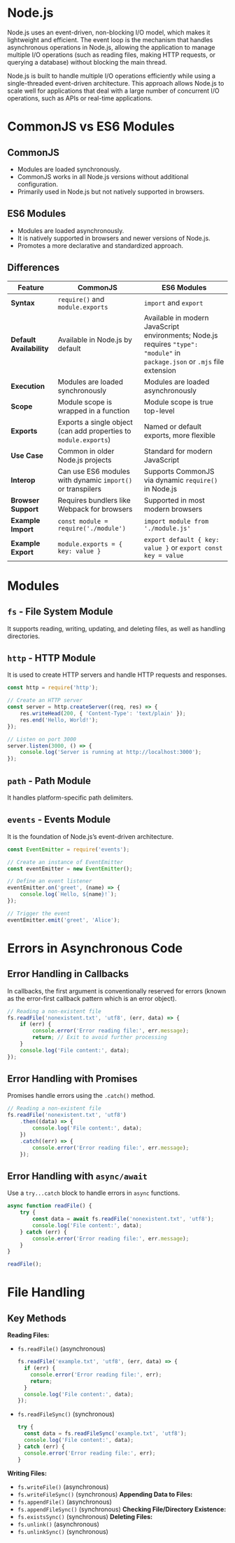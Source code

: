# Node.js

Node.js uses an event-driven, non-blocking I/O model, which makes it lightweight and efficient. The event loop is the mechanism that handles asynchronous operations in Node.js, allowing the application to manage multiple I/O operations (such as reading files, making HTTP requests, or querying a database) without blocking the main thread.

Node.js is built to handle multiple I/O operations efficiently while using a single-threaded event-driven architecture. This approach allows Node.js to scale well for applications that deal with a large number of concurrent I/O operations, such as APIs or real-time applications.

# CommonJS vs ES6 Modules

## CommonJS

- Modules are loaded synchronously.
- CommonJS works in all Node.js versions without additional configuration.
- Primarily used in Node.js but not natively supported in browsers.

## ES6 Modules

- Modules are loaded asynchronously.
- It is natively supported in browsers and newer versions of Node.js.
- Promotes a more declarative and standardized approach.

## Differences

| Feature                  | CommonJS                                                         | ES6 Modules                                                                                                                 |
| ------------------------ | ---------------------------------------------------------------- | --------------------------------------------------------------------------------------------------------------------------- |
| **Syntax**               | `require()` and `module.exports`                                 | `import` and `export`                                                                                                       |
| **Default Availability** | Available in Node.js by default                                  | Available in modern JavaScript environments; Node.js requires `"type": "module"` in `package.json` or `.mjs` file extension |
| **Execution**            | Modules are loaded synchronously                                 | Modules are loaded asynchronously                                                                                           |
| **Scope**                | Module scope is wrapped in a function                            | Module scope is true top-level                                                                                              |
| **Exports**              | Exports a single object (can add properties to `module.exports`) | Named or default exports, more flexible                                                                                     |
| **Use Case**             | Common in older Node.js projects                                 | Standard for modern JavaScript                                                                                              |
| **Interop**              | Can use ES6 modules with dynamic `import()` or transpilers       | Supports CommonJS via dynamic `require()` in Node.js                                                                        |
| **Browser Support**      | Requires bundlers like Webpack for browsers                      | Supported in most modern browsers                                                                                           |
| **Example Import**       | `const module = require('./module')`                             | `import module from './module.js'`                                                                                          |
| **Example Export**       | `module.exports = { key: value }`                                | `export default { key: value }` or `export const key = value`                                                               |
# Modules
## `fs` - File System Module
It supports reading, writing, updating, and deleting files, as well as handling directories.
## `http` - HTTP Module
It is used to create HTTP servers and handle HTTP requests and responses.
```js
const http = require('http');

// Create an HTTP server
const server = http.createServer((req, res) => {
    res.writeHead(200, { 'Content-Type': 'text/plain' });
    res.end('Hello, World!');
});

// Listen on port 3000
server.listen(3000, () => {
    console.log('Server is running at http://localhost:3000');
});
```
## `path` - Path Module
It handles platform-specific path delimiters.
## `events` - Events Module
It is the foundation of Node.js’s event-driven architecture.
```js
const EventEmitter = require('events');

// Create an instance of EventEmitter
const eventEmitter = new EventEmitter();

// Define an event listener
eventEmitter.on('greet', (name) => {
    console.log(`Hello, ${name}!`);
});

// Trigger the event
eventEmitter.emit('greet', 'Alice');
```
# Errors in Asynchronous Code
## Error Handling in Callbacks
In callbacks, the first argument is conventionally reserved for errors (known as the error-first callback pattern which is an error object).
```js
// Reading a non-existent file
fs.readFile('nonexistent.txt', 'utf8', (err, data) => {
    if (err) {
        console.error('Error reading file:', err.message);
        return; // Exit to avoid further processing
    }
    console.log('File content:', data);
});
```
## Error Handling with Promises
Promises handle errors using the `.catch()` method.
```js
// Reading a non-existent file
fs.readFile('nonexistent.txt', 'utf8')
    .then((data) => {
        console.log('File content:', data);
    })
    .catch((err) => {
        console.error('Error reading file:', err.message);
    });
```
## Error Handling with `async/await`
Use a `try...catch` block to handle errors in `async` functions.
```js
async function readFile() {
    try {
        const data = await fs.readFile('nonexistent.txt', 'utf8');
        console.log('File content:', data);
    } catch (err) {
        console.error('Error reading file:', err.message);
    }
}

readFile();
```
# File Handling
## Key Methods
**Reading Files:**
- `fs.readFile()` (asynchronous)
    ```js
    fs.readFile('example.txt', 'utf8', (err, data) => {
      if (err) {
        console.error('Error reading file:', err);
        return;
      }
      console.log('File content:', data);
    });
    ```
- `fs.readFileSync()` (synchronous)
    ```js
    try {
      const data = fs.readFileSync('example.txt', 'utf8');
      console.log('File content:', data);
    } catch (err) {
      console.error('Error reading file:', err);
    }
    ```
**Writing Files:**
- `fs.writeFile()` (asynchronous)
- `fs.writeFileSync()` (synchronous)
**Appending Data to Files:**
- `fs.appendFile()` (asynchronous)
- `fs.appendFileSync()` (synchronous)
**Checking File/Directory Existence:**
- `fs.existsSync()` (synchronous)
**Deleting Files:**
- `fs.unlink()` (asynchronous)
- `fs.unlinkSync()` (synchronous)